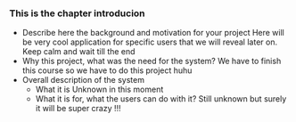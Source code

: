 ### This is the chapter introducion

* Describe here the background and motivation for your project
Here will be very cool application for specific users that we will reveal later on.
Keep calm and wait till the end 
* Why this project, what was the need for the system?
We have to finish this course so we have to do this project huhu
* Overall description of the system
  * What it is
  Unknown in this moment
  * What it is for, what the users can do with it?
Still unknown but surely it will be super crazy !!!